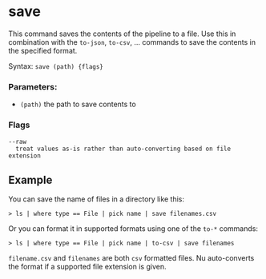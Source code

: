 # save

This command saves the contents of the pipeline to a file. Use this in combination with the `to-json`, `to-csv`, ... commands to save the contents in the specified format.

Syntax: `save (path) {flags}`

### Parameters:

* `(path)` the path to save contents to

### Flags

    --raw
      treat values as-is rather than auto-converting based on file extension

## Example

You can save the name of files in a directory like this:

```shell
> ls | where type == File | pick name | save filenames.csv
```

Or you can format it in supported formats using one of the `to-*` commands:

```shell
> ls | where type == File | pick name | to-csv | save filenames
```

`filename.csv` and `filenames` are both `csv` formatted files. Nu auto-converts the format if a supported file extension is given.